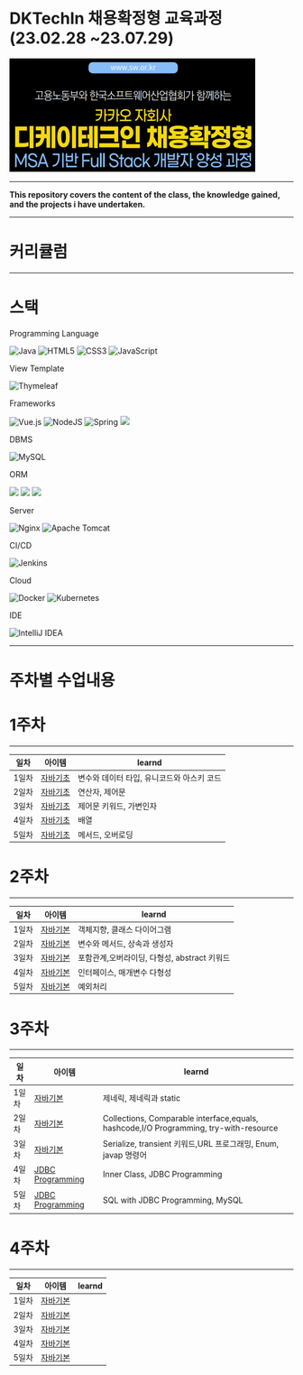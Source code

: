 
# DKTechIn 채용확정형 교육과정(23.02.28 ~23.07.29)
![img.png](img.png)

---
**This repository covers the content of the class, the knowledge gained, and the projects i have undertaken.**

---
# 커리큘럼  

---

# 스택

Programming Language

![Java](https://img.shields.io/badge/java-%23ED8B00.svg?style=for-the-badge&logo=java&logoColor=white)
![HTML5](https://img.shields.io/badge/html5-%23E34F26.svg?style=for-the-badge&logo=html5&logoColor=white)
![CSS3](https://img.shields.io/badge/css3-%231572B6.svg?style=for-the-badge&logo=css3&logoColor=white)
![JavaScript](https://img.shields.io/badge/javascript-%23323330.svg?style=for-the-badge&logo=javascript&logoColor=%23F7DF1E)

View Template

![Thymeleaf](https://img.shields.io/badge/Thymeleaf-%23005C0F.svg?style=for-the-badge&logo=Thymeleaf&logoColor=white)

Frameworks

![Vue.js](https://img.shields.io/badge/vuejs-%2335495e.svg?style=for-the-badge&logo=vuedotjs&logoColor=%234FC08D)
![NodeJS](https://img.shields.io/badge/node.js-6DA55F?style=for-the-badge&logo=node.js&logoColor=white)
![Spring](https://img.shields.io/badge/spring-%236DB33F.svg?style=for-the-badge&logo=spring&logoColor=white) 
<img src="https://img.shields.io/badge/springboot-6DB33F?style=for-the-badge&amp;logo=springboot&amp;logoColor=white"><br/>

DBMS

![MySQL](https://img.shields.io/badge/mysql-%2300f.svg?style=for-the-badge&logo=mysql&logoColor=white)

ORM

<img src="https://img.shields.io/badge/hibernate-59666C?style=for-the-badge&amp;logo=hibernate&amp;logoColor=white"> <img src="https://img.shields.io/badge/Jpa-FF0000?style=for-the-badge&amp;logo=Jpa&amp;logoColor=white"> <img src="https://img.shields.io/badge/Querydsl-0769AD?style=for-the-badge&amp;logo=Querydsl&amp;logoColor=white"><br/>

Server

![Nginx](https://img.shields.io/badge/nginx-%23009639.svg?style=for-the-badge&logo=nginx&logoColor=white)
![Apache Tomcat](https://img.shields.io/badge/apache%20tomcat-%23F8DC75.svg?style=for-the-badge&logo=apache-tomcat&logoColor=black)

CI/CD

![Jenkins](https://img.shields.io/badge/jenkins-%232C5263.svg?style=for-the-badge&logo=jenkins&logoColor=white)

Cloud

![Docker](https://img.shields.io/badge/docker-%230db7ed.svg?style=for-the-badge&logo=docker&logoColor=white)
![Kubernetes](https://img.shields.io/badge/kubernetes-%23326ce5.svg?style=for-the-badge&logo=kubernetes&logoColor=white)

IDE

![IntelliJ IDEA](https://img.shields.io/badge/IntelliJIDEA-000000.svg?style=for-the-badge&logo=intellij-idea&logoColor=white)

---
# 주차별 수업내용
# 1주차

---
| 일차  | 아이템                                                                | learnd                   |
|-----|--------------------------------------------------------------------|--------------------------|
| 1일차 | [자바기초](https://github.com/cofreeman/kosa/tree/main/src/week1/day1) | 변수와 데이터 타입, 유니코드와 아스키 코드 |
| 2일차 | [자바기초](https://github.com/cofreeman/kosa/tree/main/src/week1/day2) | 연산자, 제어문                 |
| 3일차 | [자바기초](https://github.com/cofreeman/kosa/tree/main/src/week1/day3) | 제어문 키워드, 가변인자            |
| 4일차 | [자바기초](https://github.com/cofreeman/kosa/tree/main/src/week1/day4) | 배열                       |
| 5일차 | [자바기초](https://github.com/cofreeman/kosa/tree/main/src/week1/day5) | 메서드, 오버로딩                |
# 2주차

---
| 일차  | 아이템                                                                | learnd                       |
|-----|--------------------------------------------------------------------|------------------------------|
| 1일차 | [자바기본](https://github.com/cofreeman/kosa/tree/main/src/week2/day1) | 객체지향, 클래스 다이어그램              |
| 2일차 | [자바기본](https://github.com/cofreeman/kosa/tree/main/src/week2/day2) | 변수와 메서드, 상속과 생성자             |
| 3일차 | [자바기본](https://github.com/cofreeman/kosa/tree/main/src/week2/day3) | 포함관계,오버라이딩, 다형성, abstract 키워드 |
| 4일차 | [자바기본](https://github.com/cofreeman/kosa/tree/main/src/week2/day4) | 인터페이스, 매개변수 다형성              |
| 5일차 | [자바기본](https://github.com/cofreeman/kosa/tree/main/src/week2/day5) | 예외처리                         |

# 3주차

---
| 일차  | 아이템                                                                            | learnd                                                                              |
|-----|--------------------------------------------------------------------------------|-------------------------------------------------------------------------------------|
| 1일차 | [자바기본](https://github.com/cofreeman/kosa/tree/main/src/week3/day1)             | 제네릭, 제네릭과 static                                                                    |
| 2일차 | [자바기본](https://github.com/cofreeman/kosa/tree/main/src/week3/day2)             | Collections, Comparable interface,equals, hashcode,I/O Programming, try-with-resource |
| 3일차 | [자바기본](https://github.com/cofreeman/kosa/tree/main/src/week3/day3)             | Serialize, transient 키워드,URL 프로그래밍, Enum, javap 명령어                                 |
| 4일차 | [JDBC Programming](https://github.com/cofreeman/kosa/tree/main/src/week3/day4) | Inner Class, JDBC Programming                                                       |
| 5일차 | [JDBC Programming](https://github.com/cofreeman/kosa/tree/main/src/week3/day5) | SQL with JDBC Programming, MySQL                                                    |

# 4주차

---
| 일차  | 아이템                                                                |learnd|
|-----|--------------------------------------------------------------------|---|
| 1일차 | [자바기본](https://github.com/cofreeman/kosa/tree/main/src/week4/day1) ||
| 2일차 | [자바기본](https://github.com/cofreeman/kosa/tree/main/src/week4/day2) ||
| 3일차 | [자바기본](https://github.com/cofreeman/kosa/tree/main/src/week4/day3) ||
| 4일차 | [자바기본](https://github.com/cofreeman/kosa/tree/main/src/week4/day4) ||
| 5일차 | [자바기본](https://github.com/cofreeman/kosa/tree/main/src/week4/day5) ||
